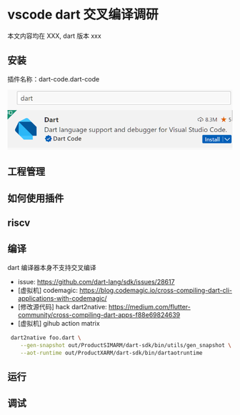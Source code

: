 # vscode dart 交叉编译调研

本文内容均在 XXX, dart 版本 xxx

## 安装

插件名称：dart-code.dart-code

![Alt text](image.png)

## 工程管理

## 如何使用插件

## riscv

## 编译

dart 编译器本身不支持交叉编译

- issue: <https://github.com/dart-lang/sdk/issues/28617>
- [虚拟机] codemagic: <https://blog.codemagic.io/cross-compiling-dart-cli-applications-with-codemagic/>
- [修改源代码] hack dart2native: <https://medium.com/flutter-community/cross-compiling-dart-apps-f88e69824639>
- [虚拟机] gihub action matrix

```bash
 dart2native foo.dart \
    --gen-snapshot out/ProductSIMARM/dart-sdk/bin/utils/gen_snapshot \
    --aot-runtime out/ProductXARM/dart-sdk/bin/dartaotruntime
```

## 运行

## 调试
